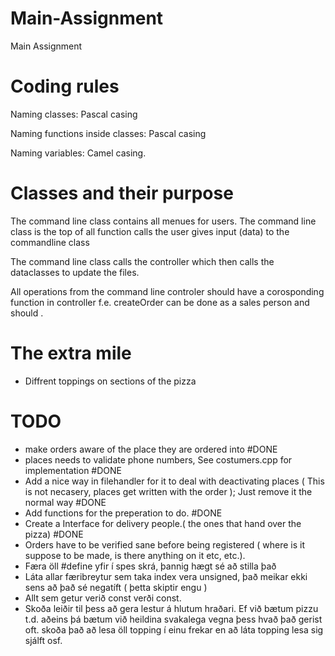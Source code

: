 # Main-Assignment
Main Assignment

# Coding rules

Naming classes: Pascal casing

Naming functions inside classes: Pascal casing

Naming variables: Camel casing.

# Classes and their purpose

The command line class contains all menues for users.
The command line class is the top of all function calls
the user gives input (data) to the commandline class

The command line class calls the controller which then calls
the dataclasses to update the files.


All operations from the command line controler should have a corosponding
function in controller f.e. createOrder can be done as a sales person
and should .

# The extra mile
- Diffrent toppings on sections of the pizza


# TODO
- make orders aware of the place they are ordered into #DONE
- places needs to validate phone numbers, See costumers.cpp for implementation #DONE
- Add a nice way in filehandler for it to deal with deactivating places ( This is not necasery, places get written with the order ); Just remove it the normal way #DONE
- Add functions for the preperation to do. #DONE
- Create a Interface for delivery people.( the ones that hand over the pizza) #DONE
- Orders have to be verified sane before being registered ( where is it suppose to be made, is there anything on it etc, etc.).
- Færa öll #define yfir í spes skrá, þannig hægt sé að stilla það 
- Láta allar færibreytur sem taka index vera unsigned, það meikar ekki sens að það sé negatíft ( þetta skiptir engu )
- Allt sem getur verið const verði const.
- Skoða leiðir til þess að gera lestur á hlutum hraðari. Ef við bætum pizzu t.d. aðeins þá bætum við heildina svakalega vegna þess hvað það gerist oft. skoða það að lesa öll topping í einu frekar en að láta topping lesa sig sjálft osf.

